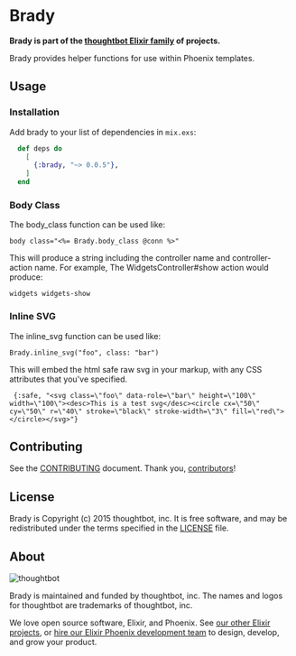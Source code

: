 # Brady

**Brady is part of the [thoughtbot Elixir family][elixir-phoenix] of projects.**

Brady provides helper functions for use within Phoenix templates.

## Usage

### Installation

Add brady to your list of dependencies in `mix.exs`:

```elixir
  def deps do
    [
      {:brady, "~> 0.0.5"},
    ]
  end
```

### Body Class

The body_class function can be used like:

`body class="<%= Brady.body_class @conn %>"`

This will produce a string including the controller name and controller-action
name. For example, The WidgetsController#show action would produce:

`widgets widgets-show`

### Inline SVG

The inline_svg function can be used like:

`Brady.inline_svg("foo", class: "bar")`

This will embed the html safe raw svg in your markup, with any CSS attributes
that you've specified.

` {:safe, "<svg class=\"foo\" data-role=\"bar\" height=\"100\" width=\"100\"><desc>This is a test svg</desc><circle cx=\"50\" cy=\"50\" r=\"40\" stroke=\"black\" stroke-width=\"3\" fill=\"red\"></circle></svg>"}`

## Contributing

See the [CONTRIBUTING] document.
Thank you, [contributors]!

  [CONTRIBUTING]: CONTRIBUTING.md
  [contributors]: https://github.com/thoughtbot/brady/graphs/contributors

## License

Brady is Copyright (c) 2015 thoughtbot, inc.
It is free software, and may be redistributed
under the terms specified in the [LICENSE] file.

  [LICENSE]: /LICENSE

## About

![thoughtbot](https://thoughtbot.com/logo.png)

Brady is maintained and funded by thoughtbot, inc.
The names and logos for thoughtbot are trademarks of thoughtbot, inc.

We love open source software, Elixir, and Phoenix. See [our other Elixir
projects][elixir-phoenix], or [hire our Elixir Phoenix development team][hire]
to design, develop, and grow your product.

  [elixir-phoenix]: https://thoughtbot.com/services/elixir-phoenix?utm_source=github
  [hire]: https://thoughtbot.com?utm_source=github
